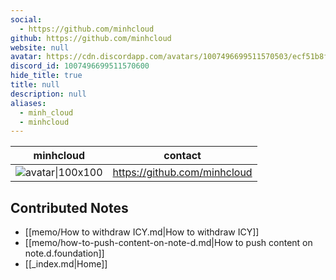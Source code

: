 ```yaml
---
social: 
  - https://github.com/minhcloud
github: https://github.com/minhcloud
website: null
avatar: https://cdn.discordapp.com/avatars/1007496699511570503/ecf51b8fe204d894b1ef5328983cfd31
discord_id: 1007496699511570600
hide_title: true
title: null
description: null
aliases: 
  - minh_cloud
  - minhcloud
---
```

<div class="profile"/>

| minhcloud                                                                                                   | contact                      |
| ----------------------------------------------------------------------------------------------------------- | ---------------------------- |
| ![avatar\|100x100](https://cdn.discordapp.com/avatars/1007496699511570503/ecf51b8fe204d894b1ef5328983cfd31) | https://github.com/minhcloud |

## Contributed Notes

- [[memo/How to withdraw ICY.md|How to withdraw ICY]]
- [[memo/how-to-push-content-on-note-d.md|How to push content on note.d.foundation]]
- [[_index.md|Home]]